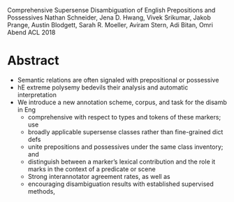 Comprehensive Supersense Disambiguation of English Prepositions and Possessives
Nathan Schneider, Jena D. Hwang, Vivek Srikumar, Jakob Prange, Austin Blodgett,
  Sarah R. Moeller, Aviram Stern, Adi Bitan, Omri Abend
ACL 2018

# Abstract

* Semantic relations are often signaled with prepositional or possessive
* hE extreme polysemy bedevils their analysis and automatic interpretation
* We introduce a new annotation scheme, corpus, and task for the disamb in Eng
  * comprehensive with respect to types and tokens of these markers; use
  * broadly applicable supersense classes rather than fine-grained dict defs
  * unite prepositions and possessives under the same class inventory; and
  * distinguish between a marker’s lexical contribution and the role it marks
    in the context of a predicate or scene
  * Strong interannotator agreement rates, as well as
  * encouraging disambiguation results with established supervised methods,
